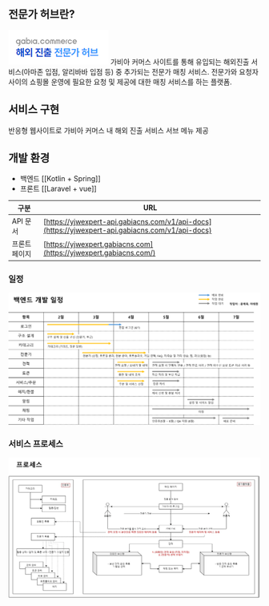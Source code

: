 ---
---
## 전문가 허브란?
<img class="img" src="/assets/img/expertHerb/Pasted image 20240422114558.png">
가비아 커머스 사이트를 통해 유입되는 해외진출 서비스(아마존 입점, 알리바바 입점 등) 중 추가되는 전문가 매칭 서비스.  
전문가와 요청자 사이의 쇼핑몰 운영에 필요한 요청 및 제공에 대한 매칭 서비스를 하는 플랫폼.  

## 서비스 구현
반응형 웹사이트로 가비아 커머스 내 해외 진출 서비스 서브 메뉴 제공  

## 개발 환경
* 백엔드 [[Kotlin + Spring]] 
* 프론트 [[Laravel + vue]]

| 구분      | URL                                                                                              |
| ------- | ------------------------------------------------------------------------------------------------ |
| API 문서  | [https://yjwexpert-api.gabiacns.com/v1/api-docs](https://yjwexpert-api.gabiacns.com/v1/api-docs) |
| 프론트 페이지 | [https://yjwexpert.gabiacns.com](https://yjwexpert.gabiacns.com/)                                |


### 일정
<img class="img" src="/assets/img/expertHerb/develop-timetable.png">

### 서비스 프로세스
<img class="img" src="/assets/img/expertHerb/service-process.png">

